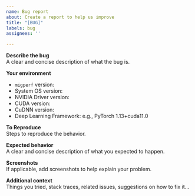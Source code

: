 ```yaml
---
name: Bug report
about: Create a report to help us improve
title: "[BUG]"
labels: bug
assignees: ''

---
```


**Describe the bug**  
A clear and concise description of what the bug is.

**Your environment**
- `migperf` version:
- System OS version:
- NVIDIA Driver version:
- CUDA version:
- CuDNN version:
- Deep Learning Framework: e.g., PyTorch 1.13+cuda11.0

**To Reproduce**  
Steps to reproduce the behavior.

**Expected behavior**  
A clear and concise description of what you expected to happen.

**Screenshots**  
If applicable, add screenshots to help explain your problem.

**Additional context**  
Things you tried, stack traces, related issues, suggestions on how to fix it...
